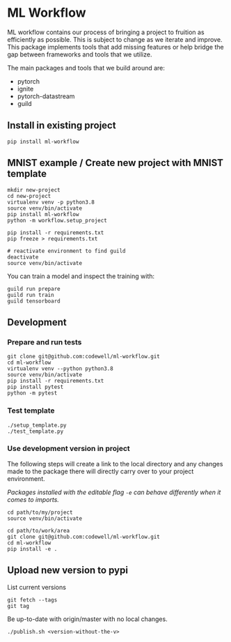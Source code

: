 # ML Workflow
ML workflow contains our process of bringing a project to fruition as
efficiently as possible. This is subject to change as we iterate and improve.
This package implements tools that add missing features or help bridge the gap
between frameworks and tools that we utilize.

The main packages and tools that we build around are:

- pytorch
- ignite
- pytorch-datastream
- guild

## Install in existing project

    pip install ml-workflow

## MNIST example / Create new project with MNIST template

    mkdir new-project
    cd new-project
    virtualenv venv -p python3.8
    source venv/bin/activate
    pip install ml-workflow
    python -m workflow.setup_project

    pip install -r requirements.txt
    pip freeze > requirements.txt

    # reactivate environment to find guild
    deactivate
    source venv/bin/activate

You can train a model and inspect the training with:

    guild run prepare
    guild run train
    guild tensorboard

## Development

### Prepare and run tests

    git clone git@github.com:codewell/ml-workflow.git
    cd ml-workflow
    virtualenv venv --python python3.8
    source venv/bin/activate
    pip install -r requirements.txt
    pip install pytest
    python -m pytest

### Test template

    ./setup_template.py
    ./test_template.py

### Use development version in project
The following steps will create a link to the local directory and any changes made to the package there will directly carry over to your project environment.

_Packages installed with the editable flag `-e` can behave differently when it comes to imports._

    cd path/to/my/project
    source venv/bin/activate

    cd path/to/work/area
    git clone git@github.com:codewell/ml-workflow.git
    cd ml-workflow
    pip install -e .

## Upload new version to pypi
List current versions

    git fetch --tags
    git tag

Be up-to-date with origin/master with no local changes.

    ./publish.sh <version-without-the-v>

